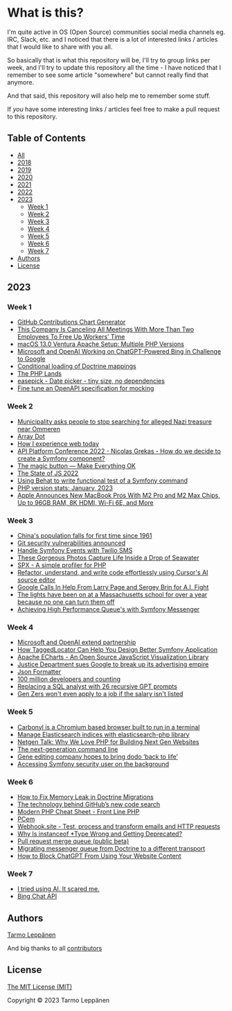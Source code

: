 # What is this?

I'm quite active in OS (Open Source) communities social media channels eg. IRC, Slack, etc. and I 
noticed that there is a lot of interested links / articles that I would like to share with you all.

So basically that is what this repository will be, I'll try to group links per week, and I'll try to
update this repository all the time - I have noticed that I remember to see some article "somewhere"
but cannot really find that anymore.

And that said, this repository will also help me to remember some stuff.

If _you_ have some interesting links / articles feel free to make a pull request to this repository.

## Table of Contents

  * [All](all.md)
  * [2018](2018.md)
  * [2019](2019.md)
  * [2020](2020.md)
  * [2021](2021.md)
  * [2022](2022.md)
  * [2023](#2023)
    * [Week 1](#week-1)
    * [Week 2](#week-2)
    * [Week 3](#week-3)
    * [Week 4](#week-4)
    * [Week 5](#week-5)
    * [Week 6](#week-6)
    * [Week 7](#week-7)
  * [Authors](#authors)
  * [License](#license)

## 2023

### Week 1

- [GitHub Contributions Chart Generator](https://github-contributions.vercel.app/)
- [This Company Is Canceling All Meetings With More Than Two Employees To Free Up Workers’ Time](https://www.forbes.com/sites/jenamcgregor/2023/01/03/shopify-is-canceling-all-meetings-with-more-than-two-people-from-workers-calendars-and-urging-few-to-be-added-back/)
- [macOS 13.0 Ventura Apache Setup: Multiple PHP Versions](https://getgrav.org/blog/macos-ventura-apache-multiple-php-versions)
- [Microsoft and OpenAI Working on ChatGPT-Powered Bing in Challenge to Google](https://www.theinformation.com/articles/microsoft-and-openai-working-on-chatgpt-powered-bing-in-challenge-to-google)
- [Conditional loading of Doctrine mappings](https://github.com/getparthenon/parthenon/wiki/Conditional-loading-of-Doctrine-mappings)
- [The PHP Lands](https://lands.php.earth/)
- [easepick - Date picker - tiny size, no dependencies](https://easepick.com/)
- [Fine tune an OpenAPI specification for mocking](https://jolicode.com/blog/fine-tune-an-openapi-specification-for-mocking)

### Week 2

- [Municipality asks people to stop searching for alleged Nazi treasure near Ommeren](https://nltimes.nl/2023/01/07/municipality-asks-people-stop-searching-alleged-nazi-treasure-near-ommeren)
- [Array Dot](https://github.com/flow-php/array-dot)
- [How I experience web today](https://how-i-experience-web-today.com/)
- [API Platform Conference 2022 - Nicolas Grekas - How do we decide to create a Symfony component?](https://www.youtube.com/watch?v=tDjR5l4QwTY)
- [The magic button — Make Everything OK](http://make-everything-ok.com/)
- [The State of JS 2022](https://2022.stateofjs.com/)
- [Using Behat to write functional test of a Symfony command](https://www.mon-code.net/post/164/using-behat-to-write-functional-test-of-a-symfony-command)
- [PHP version stats: January, 2023](https://stitcher.io/blog/php-version-stats-january-2023)
- [Apple Announces New MacBook Pros With M2 Pro and M2 Max Chips, Up to 96GB RAM, 8K HDMI, Wi-Fi 6E, and More](https://www.macrumors.com/2023/01/17/apple-announces-m2-pro-macbook-pro/)

### Week 3

- [China's population falls for first time since 1961](https://www.bbc.com/news/world-asia-china-64300190)
- [Git security vulnerabilities announced](https://github.blog/2023-01-17-git-security-vulnerabilities-announced-2/)
- [Handle Symfony Events with Twilio SMS](https://www.twilio.com/blog/handle-symfony-events-twilio-sms)
- [These Gorgeous Photos Capture Life Inside a Drop of Seawater](https://www.smithsonianmag.com/science-nature/these-gorgeous-photos-capture-life-inside-drop-seawater-180981297/)
- [SPX - A simple profiler for PHP](https://github.com/NoiseByNorthwest/php-spx)
- [Refactor, understand, and write code effortlessly using Cursor's AI source editor](https://www.cursor.so/)
- [Google Calls In Help From Larry Page and Sergey Brin for A.I. Fight](https://www.nytimes.com/2023/01/20/technology/google-chatgpt-artificial-intelligence.html)
- [The lights have been on at a Massachusetts school for over a year because no one can turn them off](https://www.nbcnews.com/news/us-news/lights-massachusetts-school-year-no-one-can-turn-rcna65611)
- [Achieving High Performance Queue's with Symfony Messenger](https://joppe.dev/2023/01/21/symfony-messenger-high-performance-queues/)

### Week 4

- [Microsoft and OpenAI extend partnership](https://blogs.microsoft.com/blog/2023/01/23/microsoftandopenaiextendpartnership/)
- [How TaggedLocator Can Help You Design Better Symfony Application](https://jolicode.com/blog/how-taggedlocator-can-help-you-design-better-symfony-application)
- [Apache ECharts - An Open Source JavaScript Visualization Library](https://echarts.apache.org/)
- [Justice Department sues Google to break up its advertising empire](https://finance.yahoo.com/news/justice-department-sues-google-to-break-up-its-advertising-empire-180708969.html)
- [Json Formatter](https://plugins.jetbrains.com/plugin/13931-json-formatter)
- [100 million developers and counting](https://github.blog/2023-01-25-100-million-developers-and-counting/)
- [Replacing a SQL analyst with 26 recursive GPT prompts](https://www.patterns.app/blog/2023/01/18/crunchbot-sql-analyst-gpt/)
- [Gen Zers won't even apply to a job if the salary isn't listed](https://www.businessinsider.com/hiring-gen-z-graduates-pay-transparency-adobe-2023-1)

### Week 5

- [Carbonyl is a Chromium based browser built to run in a terminal](https://github.com/fathyb/carbonyl)
- [Manage Elasticsearch indices with elasticsearch-php library](https://www.mon-code.net/post/168/manage-elasticsearch-indices-with-elasticsearch-php-library)
- [Netgen Talk: Why We Love PHP for Building Next Gen Websites](https://netgen.io/blog/netgen-talk-why-we-love-php-for-building-next-gen-websites)
- [The next-generation command line](https://fig.io/)
- [Gene editing company hopes to bring dodo ‘back to life’](https://www.theguardian.com/science/2023/jan/31/gene-editing-company-hopes-to-bring-dodo-back-to-life)
- [Accessing Symfony security user on the background](https://jolicode.com/blog/how-taggedlocator-can-help-you-design-better-symfony-application)

### Week 6

- [How to Fix Memory Leak in Doctrine Migrations](https://jolicode.com/blog/how-to-fix-memory-leak-in-doctrine-migrations)
- [The technology behind GitHub’s new code search](https://github.blog/2023-02-06-the-technology-behind-githubs-new-code-search/)
- [Modern PHP Cheat Sheet - Front Line PHP](https://front-line-php.com/cheat-sheet)
- [PCem](https://pcem-emulator.co.uk/)
- [Webhook.site - Test, process and transform emails and HTTP requests](https://webhook.site/)
- [Why Is instanceof *Type Wrong and Getting Deprecated?](https://phpstan.org/blog/why-is-instanceof-type-wrong-and-getting-deprecated)
- [Pull request merge queue (public beta)](https://github.blog/changelog/2023-02-08-pull-request-merge-queue-public-beta/)
- [Migrating messenger queue from Doctrine to a different transport](https://locastic.com/blog/migrating-messenger-queue-from-doctrine-to-a-different-transport)
- [How to Block ChatGPT From Using Your Website Content](https://www.searchenginejournal.com/how-to-block-chatgpt-from-using-your-website-content/478384/)

### Week 7

- [I tried using AI. It scared me.](https://www.youtube.com/watch?v=jPhJbKBuNnA)
- [Bing Chat API](https://github.com/transitive-bullshit/bing-chat)

## Authors

[Tarmo Leppänen](https://github.com/tarlepp)

And big thanks to all [contributors](https://github.com/tarlepp/links-of-the-week/graphs/contributors)

## License

[The MIT License (MIT)](LICENSE)

Copyright © 2023 Tarmo Leppänen
